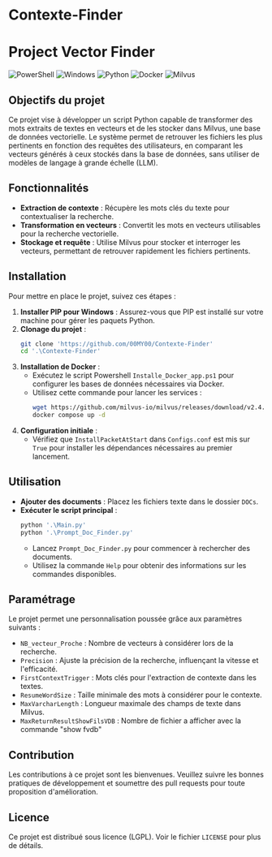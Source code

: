 # Contexte-Finder



# Project Vector Finder

![PowerShell](https://img.shields.io/badge/PowerShell-5.1+-blue.svg)
![Windows](https://img.shields.io/badge/Windows-compatible-brightgreen.svg)
![Python](https://img.shields.io/badge/Python-3.8+-blue.svg)
![Docker](https://img.shields.io/badge/docker-enabled-blue.svg)
![Milvus](https://img.shields.io/badge/Milvus-v2.4.0--rc.1-blue.svg)

## Objectifs du projet

Ce projet vise à développer un script Python capable de transformer des mots extraits de textes en vecteurs et de les stocker dans Milvus, une base de données vectorielle. Le système permet de retrouver les fichiers les plus pertinents en fonction des requêtes des utilisateurs, en comparant les vecteurs générés à ceux stockés dans la base de données, sans utiliser de modèles de langage à grande échelle (LLM).

## Fonctionnalités

- **Extraction de contexte** : Récupère les mots clés du texte pour contextualiser la recherche.
- **Transformation en vecteurs** : Convertit les mots en vecteurs utilisables pour la recherche vectorielle.
- **Stockage et requête** : Utilise Milvus pour stocker et interroger les vecteurs, permettant de retrouver rapidement les fichiers pertinents.

## Installation

Pour mettre en place le projet, suivez ces étapes :

1. **Installer PIP pour Windows** : Assurez-vous que PIP est installé sur votre machine pour gérer les paquets Python.
2. **Clonage du projet** :
    ```bash
    git clone 'https://github.com/00MY00/Contexte-Finder'
    cd '.\Contexte-Finder'
    ```
3. **Installation de Docker** :
    - Exécutez le script Powershell `Installe_Docker_app.ps1` pour configurer les bases de données nécessaires via Docker.
    - Utilisez cette commande pour lancer les services :
      ```bash
      wget https://github.com/milvus-io/milvus/releases/download/v2.4.0-rc.1/milvus-standalone-docker-compose.yml -O docker-compose.yml
      docker compose up -d
      ```
4. **Configuration initiale** :
    - Vérifiez que `InstallPacketAtStart` dans `Configs.conf` est mis sur `True` pour installer les dépendances nécessaires au premier lancement.

## Utilisation

- **Ajouter des documents** : Placez les fichiers texte dans le dossier `DOCs`.
- **Exécuter le script principal** :
    ```bash
    python '.\Main.py'
    python '.\Prompt_Doc_Finder.py'
    ```
    - Lancez `Prompt_Doc_Finder.py` pour commencer à rechercher des documents.
    - Utilisez la commande `Help` pour obtenir des informations sur les commandes disponibles.

## Paramétrage

Le projet permet une personnalisation poussée grâce aux paramètres suivants :

- `NB_vecteur_Proche`           : Nombre de vecteurs à considérer lors de la recherche.
- `Precision`                   : Ajuste la précision de la recherche, influençant la vitesse et l'efficacité.
- `FirstContextTrigger`         : Mots clés pour l'extraction de contexte dans les textes.
- `ResumeWordSize`              : Taille minimale des mots à considérer pour le contexte.
- `MaxVarcharLength`            : Longueur maximale des champs de texte dans Milvus.
- `MaxReturnResultShowFilsVDB`  : Nombre de fichier a afficher avec la commande "show fvdb"

## Contribution

Les contributions à ce projet sont les bienvenues. Veuillez suivre les bonnes pratiques de développement et soumettre des pull requests pour toute proposition d'amélioration.

## Licence

Ce projet est distribué sous licence (LGPL). Voir le fichier `LICENSE` pour plus de détails.
